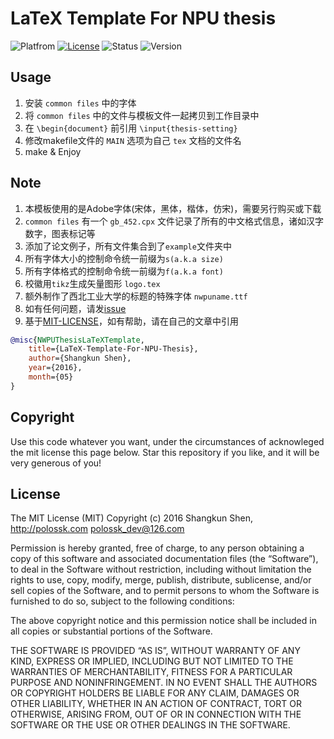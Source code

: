 # LaTeX Template For NPU thesis
![Platfrom](https://img.shields.io/badge/Platfrom%20TeXLive-2016-3D6117.svg)
[![License](https://img.shields.io/badge/license-MIT-blue.svg)](LICENSE)
![Status](https://img.shields.io/badge/status-complete-brightgreen.svg)
![Version](https://img.shields.io/badge/version-v1.2.0-674EA7.svg)

## Usage
1. 安装 `common files` 中的字体
2. 将 `common files` 中的文件与模板文件一起拷贝到工作目录中
3. 在 `\begin{document}` 前引用 `\input{thesis-setting}`
4. 修改makefile文件的 `MAIN` 选项为自己 `tex` 文档的文件名
5. make & Enjoy

## Note
1. 本模板使用的是Adobe字体(宋体，黑体，楷体，仿宋)，需要另行购买或下载
2. `common files` 有一个 `gb_452.cpx` 文件记录了所有的中文格式信息，诸如汉字数字，图表标记等
3. 添加了论文例子，所有文件集合到了`example`文件夹中
4. 所有字体大小的控制命令统一前缀为`s(a.k.a size)`
5. 所有字体格式的控制命令统一前缀为`f(a.k.a font)`
6. 校徽用`tikz`生成矢量图形 `logo.tex`
7. 额外制作了西北工业大学的标题的特殊字体 `nwpuname.ttf`
8. 如有任何问题，请发[issue](https://github.com/polossk/LeTeX-Template-For-NPU-Thesis/issues/new)
9. 基于[MIT-LICENSE](LICENSE)，如有帮助，请在自己的文章中引用
```bibtex
@misc{NWPUThesisLaTeXTemplate,
    title={LaTeX-Template-For-NPU-Thesis},
    author={Shangkun Shen},
    year={2016},
    month={05}
}
```

## Copyright
Use this code whatever you want, under the circumstances of acknowleged the
mit license this page below. Star this repository if you like, and it will
be very generous of you!

## License
The MIT License (MIT)
Copyright (c) 2016 Shangkun Shen, http://polossk.com <polossk_dev@126.com>

Permission is hereby granted, free of charge, to any person obtaining a copy
of this software and associated documentation files (the “Software”), to deal
in the Software without restriction, including without limitation the rights
to use, copy, modify, merge, publish, distribute, sublicense, and/or sell
copies of the Software, and to permit persons to whom the Software is
furnished to do so, subject to the following conditions:

The above copyright notice and this permission notice shall be included in
all copies or substantial portions of the Software.

THE SOFTWARE IS PROVIDED “AS IS”, WITHOUT WARRANTY OF ANY KIND, EXPRESS OR
IMPLIED, INCLUDING BUT NOT LIMITED TO THE WARRANTIES OF MERCHANTABILITY,
FITNESS FOR A PARTICULAR PURPOSE AND NONINFRINGEMENT. IN NO EVENT SHALL THE
AUTHORS OR COPYRIGHT HOLDERS BE LIABLE FOR ANY CLAIM, DAMAGES OR OTHER
LIABILITY, WHETHER IN AN ACTION OF CONTRACT, TORT OR OTHERWISE, ARISING FROM,
OUT OF OR IN CONNECTION WITH THE SOFTWARE OR THE USE OR OTHER DEALINGS IN
THE SOFTWARE.
